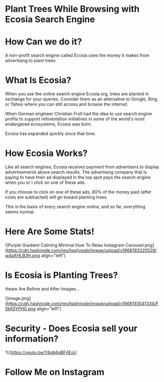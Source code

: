 # Plant Trees While Browsing with Ecosia Search Engine

# How Can we do it?

A non-profit search engine called Ecosia uses the money it makes from advertising to plant trees.

# What Is Ecosia?

When you use the online search engine Ecosia.org, trees are planted in exchange for your queries. Consider them as an alternative to Google, Bing, or Yahoo where you can still access and browse the internet.

When German engineer Christian Froll had the idea to use search engine profits to support reforestation initiatives in some of the world's most endangered ecosystems, Ecosia was born.

Ecosia has expanded quickly since that time.

# How Ecosia Works?

Like all search engines, Ecosia receives payment from advertisers to display advertisements above search results. The advertising company that is paying to have their ad displayed in the top spot pays the search engine when you or I click on one of these ads.

If you choose to click on one of these ads, 80% of the money paid (after costs are subtracted) will go toward planting trees.

This is the basis of every search engine online, and so far, everything seems normal.

# Here Are Some Stats!

![Purple Gradient Calming Minimal How To Relax Instagram Carousel.png](https://cdn.hashnode.com/res/hashnode/image/upload/v1668193320529/w4aXHLB3H.png align="left")

# Is Ecosia is Planting Trees?

Heare Are Before and After Images...

![image.png](https://cdn.hashnode.com/res/hashnode/image/upload/v1668193541334/FSbfGYPH0.png align="left")

# Security - Does Ecosia sell your information?

%\[https://youtu.be/Y4gb6gBF4Eo\]

# Follow Me on Instagram